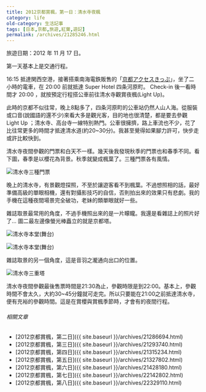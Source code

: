 ```yaml
---
title: 2012京都賞楓，第一日：清水寺夜楓
category: life
old-category: 生活記事
tags: [日本,京都,旅遊,紅葉,遊記]
permalink: /archives/21285246.html
---
```


旅遊日期：2012 年 11 月 17 日。

第一天基本上是交通行程。

16:15 抵達関西空港，接著搭乘南海電鉄販售的「[京都アクセスきっぷ](http://www.nankai.co.jp/traffic/otoku/kyoto_access/index.html)」，坐了二小時的電車，在 20:00 前就抵達 Super Hotel 四条河原町。 Check-in 後一看時間才 20:00 ，就按預定行程搭公車前往清水寺觀賞夜楓(Light Up)。

<!--more-->

此時的京都不似往常，晚上8點多了，四条河原町的公車站仍然人山人海。從服裝或口音(說國語的還不少)來看大多是觀光客，目的地也很清楚，都是要去參觀 Light Up ；清水寺、高台寺一線特別熱門。公車很擁擠，路上車流也不少，花了比往常更多的時間才抵達清水道(約20~30分)。我甚至覺得如果腳力許可，快步走或許比較快到。

清水寺夜間參觀的門票和白天不一樣。幾天後我發現秋季的門票也和春季不同。看下圖，春季是以櫻花為背景。秋季就變成楓葉了。三種門票各有風情。

![清水寺三種門票](https://i.imgur.com/9nZghDY.jpg)

晚上的清水寺，有景觀燈探照，不至於讓遊客看不到楓葉。不過想照相的話，最好準備高級的單眼相機，還有對攝影技巧的自信，否則拍出來的效果只有悲劇。我的手機在這種夜間場景完全破功，老妹的類單眼就好一些。

雜誌取景最常用的角度，不過手機照出來的是一片矇矓。我還是看雜誌上的照片好了...
圖二最左邊像螢光棒矗立的就是京都塔。

![清水寺本堂(舞台)](https://i.imgur.com/exQtP6p.jpg)

![清水寺本堂(舞台)](https://i.imgur.com/j5P6qED.jpg)

雜誌取景的另一個角度，這是音羽之瀧通向出口的位置。

![清水寺三重塔](https://i.imgur.com/bTKJIUP.jpg)

清水寺夜間參觀最後售票時間是21:30為止，參觀時限是到22:00。基本上，參觀時間不會太久，大約30~45分鐘就可走完。所以只要能在21:00之前抵達清水寺，便有充裕的參觀時間。這是在賞櫻與賞楓季節時，才會有的夜間行程。

###### 相關文章

* [2012京都賞楓，第二日]({{ site.baseurl }}/archives/21286694.html)
* [2012京都賞楓，第三日]({{ site.baseurl }}/archives/21293740.html)
* [2012京都賞楓，第四日]({{ site.baseurl }}/archives/21315234.html)
* [2012京都賞楓，第五日]({{ site.baseurl }}/archives/21327802.html)
* [2012京都賞楓，第六日]({{ site.baseurl }}/archives/21428180.html)
* [2012京都賞楓，第七日]({{ site.baseurl }}/archives/22142802.html)
* [2012京都賞楓，第八日]({{ site.baseurl }}/archives/22329110.html)
